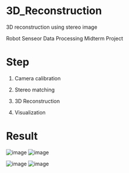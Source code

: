 # 3D_Reconstruction
3D reconstruction using stereo image

Robot Senseor Data Processing Midterm Project

# Step
1. Camera calibration

2. Stereo matching

3. 3D Reconstruction

4. Visualization

# Result
![image](https://user-images.githubusercontent.com/83438707/180744359-0e81558d-363d-4281-9f5b-eca03a3cdd16.png)
![image](https://user-images.githubusercontent.com/83438707/180744386-091c04e2-dc2a-43b8-9aa5-172072e99e88.png)

![image](https://user-images.githubusercontent.com/83438707/180744800-0b0f6513-e36b-4e89-bd9e-4e9ad83e6f61.png)
![image](https://user-images.githubusercontent.com/83438707/180744809-652349d2-7010-46dc-86b0-9a843e7082d2.png)
